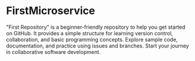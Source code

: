 # FirstMicroservice
"First Repository" is a beginner-friendly repository to help you get started on GitHub. It provides a simple structure for learning version control, collaboration, and basic programming concepts. Explore sample code, documentation, and practice using issues and branches. Start your journey in collaborative software development. 
